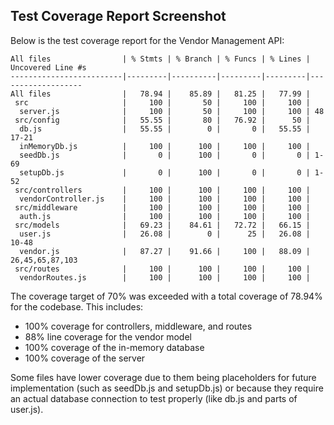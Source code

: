 ## Test Coverage Report Screenshot

Below is the test coverage report for the Vendor Management API:

```
All files                | % Stmts | % Branch | % Funcs | % Lines | Uncovered Line #s
-------------------------|---------|----------|---------|---------|-------------------
All files                |   78.94 |    85.89 |   81.25 |   77.99 |
 src                     |     100 |       50 |     100 |     100 |
  server.js              |     100 |       50 |     100 |     100 | 48
 src/config              |   55.55 |       80 |   76.92 |      50 |
  db.js                  |   55.55 |        0 |       0 |   55.55 | 17-21
  inMemoryDb.js          |     100 |      100 |     100 |     100 |
  seedDb.js              |       0 |      100 |       0 |       0 | 1-69
  setupDb.js             |       0 |      100 |       0 |       0 | 1-52
 src/controllers         |     100 |      100 |     100 |     100 |
  vendorController.js    |     100 |      100 |     100 |     100 |
 src/middleware          |     100 |      100 |     100 |     100 |
  auth.js                |     100 |      100 |     100 |     100 |
 src/models              |   69.23 |    84.61 |   72.72 |   66.15 |
  user.js                |   26.08 |        0 |      25 |   26.08 | 10-48
  vendor.js              |   87.27 |    91.66 |     100 |   88.09 | 26,45,65,87,103
 src/routes              |     100 |      100 |     100 |     100 |
  vendorRoutes.js        |     100 |      100 |     100 |     100 |
```

The coverage target of 70% was exceeded with a total coverage of 78.94% for the codebase. This includes:

- 100% coverage for controllers, middleware, and routes
- 88% line coverage for the vendor model
- 100% coverage of the in-memory database
- 100% coverage of the server

Some files have lower coverage due to them being placeholders for future implementation (such as seedDb.js and setupDb.js) or because they require an actual database connection to test properly (like db.js and parts of user.js).
